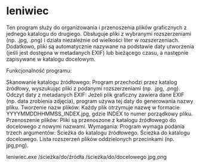 # leniwiec
Ten program służy do organizowania i przenoszenia plików graficznych z jednego katalogu do drugiego. Obsługuje pliki z wybranymi rozszerzeniami (np. .jpg, .png) i działa niezależnie od wielkości liter w rozszerzeniach.
Dodatkowo, pliki są automatycznie nazywane na podstawie daty utworzenia (jeśli jest dostępna w metadanych EXIF) lub bieżącego czasu, a następnie zapisywane w katalogu docelowym.

Funkcjonalność programu:

Skanowanie katalogu źródłowego: Program przechodzi przez katalog źródłowy, wyszukując pliki z podanymi rozszerzeniami (np. .jpg, .png).
Odczyt daty z metadanych EXIF: Jeżeli plik graficzny zawiera dane EXIF (np. data zrobienia zdjęcia), program używa tej daty do generowania nazwy pliku.
Tworzenie nazw plików: Każdy plik otrzymuje nazwę w formacie YYYYMMDDHHMMSS_INDEX.jpg, gdzie INDEX to numer porządkowy pliku.
Przenoszenie plików: Pliki są przenoszone z katalogu źródłowego do docelowego z nowymi nazwami.
Wymagania:
Program wymaga podania trzech argumentów:
Ścieżka do katalogu źródłowego.
Ścieżka do katalogu docelowego.
Lista rozszerzeń plików oddzielonych przecinkami (np. jpg,png).

leniwiec.exe /ścieżka/do/źródła /ścieżka/do/docelowego jpg,png
